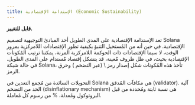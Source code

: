 ```yaml
---
title: الإستدامة الإقتصادية (Economic Sustainability)
---
```


**قابل للتغيير.**

تعد الإستدامة الإقتصادية على المدى الطويل أحد المبادئ التوجيهية لتصميم Solana الإقتصادية. في حين أنه من المُستحيل التنبؤ بكيفية تطور الإقتصادات اللامركزية بمرور الوقت، لا سيما الإقتصادات ذات الحوكمة اللامركزية المرنة، يمكننا ترتيب المُكونات الإقتصادية بحيث، في ظل ظروف مُعينة، قد يتشكل إقتصاد مُستدام على المدى الطويل. في حالة شبكة Solana، تأخذ هذه المُكونات شكل إصدار رمز \ (عبر التضخم \) وحرق الرمز.

التحويلات السائدة من مُجمع التعدين في Solana هي مكافآت المُدقق (validator). آلية الحد من التضخم (disinflationary mechanism) هي نسبة ثابتة ومُحددة من قبل البروتوكول ومُعدلة، % من رسوم كل مُعاملة.
